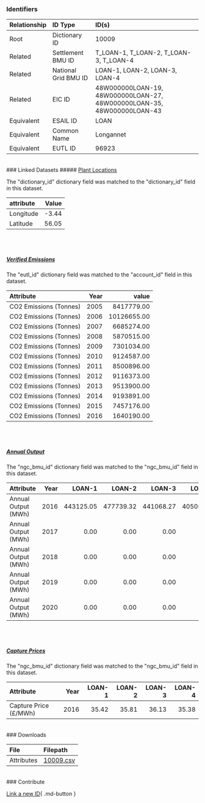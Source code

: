 ### Identifiers

| Relationship   | ID Type              | ID(s)                                                                  |
|:---------------|:---------------------|:-----------------------------------------------------------------------|
| Root           | Dictionary ID        | 10009                                                                  |
| Related        | Settlement BMU ID    | T_LOAN-1, T_LOAN-2, T_LOAN-3, T_LOAN-4                                 |
| Related        | National Grid BMU ID | LOAN-1, LOAN-2, LOAN-3, LOAN-4                                         |
| Related        | EIC ID               | 48W000000LOAN-19, 48W000000LOAN-27, 48W000000LOAN-35, 48W000000LOAN-43 |
| Equivalent     | ESAIL ID             | LOAN                                                                   |
| Equivalent     | Common Name          | Longannet                                                              |
| Equivalent     | EUTL ID              | 96923                                                                  |

<br>
### Linked Datasets
##### <a href="https://osuked.github.io/Power-Station-Dictionary/datasets/plant-locations">Plant Locations</a>



The "dictionary_id" dictionary field was matched to the "dictionary_id" field in this dataset.

| attribute   |   Value |
|:------------|--------:|
| Longitude   |   -3.44 |
| Latitude    |   56.05 |

<br><br>
##### <a href="https://osuked.github.io/Power-Station-Dictionary/datasets/verified-emissions">Verified Emissions</a>



The "eutl_id" dictionary field was matched to the "account_id" field in this dataset.

| Attribute              |   Year |       value |
|:-----------------------|-------:|------------:|
| CO2 Emissions (Tonnes) |   2005 |  8417779.00 |
| CO2 Emissions (Tonnes) |   2006 | 10126655.00 |
| CO2 Emissions (Tonnes) |   2007 |  6685274.00 |
| CO2 Emissions (Tonnes) |   2008 |  5870515.00 |
| CO2 Emissions (Tonnes) |   2009 |  7301034.00 |
| CO2 Emissions (Tonnes) |   2010 |  9124587.00 |
| CO2 Emissions (Tonnes) |   2011 |  8500896.00 |
| CO2 Emissions (Tonnes) |   2012 |  9116373.00 |
| CO2 Emissions (Tonnes) |   2013 |  9513900.00 |
| CO2 Emissions (Tonnes) |   2014 |  9193891.00 |
| CO2 Emissions (Tonnes) |   2015 |  7457176.00 |
| CO2 Emissions (Tonnes) |   2016 |  1640190.00 |

<br><br>
##### <a href="https://osuked.github.io/Power-Station-Dictionary/datasets/annual-output">Annual Output</a>



The "ngc_bmu_id" dictionary field was matched to the "ngc_bmu_id" field in this dataset.

| Attribute           |   Year |    LOAN-1 |    LOAN-2 |    LOAN-3 |    LOAN-4 |
|:--------------------|-------:|----------:|----------:|----------:|----------:|
| Annual Output (MWh) |   2016 | 443125.05 | 477739.32 | 441068.27 | 405003.42 |
| Annual Output (MWh) |   2017 |      0.00 |      0.00 |      0.00 |      0.00 |
| Annual Output (MWh) |   2018 |      0.00 |      0.00 |      0.00 |      0.00 |
| Annual Output (MWh) |   2019 |      0.00 |      0.00 |      0.00 |      0.00 |
| Annual Output (MWh) |   2020 |      0.00 |      0.00 |      0.00 |      0.00 |

<br><br>
##### <a href="https://osuked.github.io/Power-Station-Dictionary/datasets/capture-prices">Capture Prices</a>



The "ngc_bmu_id" dictionary field was matched to the "ngc_bmu_id" field in this dataset.

| Attribute             |   Year |   LOAN-1 |   LOAN-2 |   LOAN-3 |   LOAN-4 |
|:----------------------|-------:|---------:|---------:|---------:|---------:|
| Capture Price (£/MWh) |   2016 |    35.42 |    35.81 |    36.13 |    35.38 |


<br>
### Downloads


| File       | Filepath                                                                              |
|:-----------|:--------------------------------------------------------------------------------------|
| Attributes | [10009.csv](https://osuked.github.io/Power-Station-Dictionary/object_attrs/10009.csv) |


<br>
### Contribute

[Link a new ID](https://docs.google.com/forms/d/e/1FAIpQLSc5jRsQ7NgiLLXbwo9PUdwTQyuqbRwThltG56-o6NVSe7E_nw/viewform?usp=pp_url&entry.251912331=10009){ .md-button }